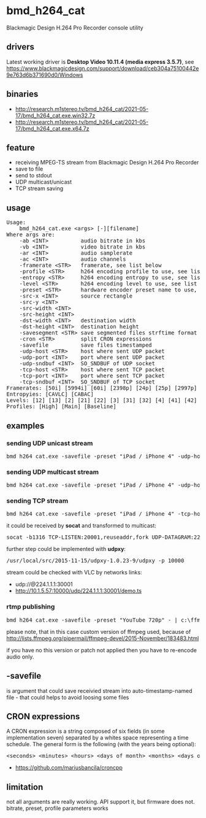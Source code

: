 # bmd_h264_cat
Blackmagic Design H.264 Pro Recorder console utility

## drivers
Latest working driver is **Desktop Video 10.11.4 (media express 3.5.7)**, see  https://www.blackmagicdesign.com/support/download/ceb304a75100442e9e763d6b371690d0/Windows

## binaries
* http://research.m1stereo.tv/bmd_h264_cat/2021-05-17/bmd_h264_cat.exe.win32.7z
* http://research.m1stereo.tv/bmd_h264_cat/2021-05-17/bmd_h264_cat.exe.x64.7z 


## feature
* receiving MPEG-TS stream from Blackmagic Design H.264 Pro Recorder
* save to file
* send to stdout
* UDP multicast/unicast
* TCP stream saving

## usage
<pre>
Usage:
    bmd_h264_cat.exe &lt;args&gt; [-][filename]
Where args are:
    -ab &lt;INT&gt;          audio bitrate in kbs
    -vb &lt;INT&gt;          video bitrate in kbs
    -ar &lt;INT&gt;          audio samplerate
    -ac &lt;INT&gt;          audio channels
    -framerate &lt;STR&gt;   framerate, see list below
    -profile &lt;STR&gt;     h264 encoding profile to use, see list below
    -entropy &lt;STR&gt;     h264 encoding entropy to use, see list below
    -level &lt;STR&gt;       h264 encoding level to use, see list below
    -preset &lt;STR&gt;      hardware encoder preset name to use, see list in logs
    -src-x &lt;INT&gt;       source rectangle
    -src-y &lt;INT&gt;
    -src-width &lt;INT&gt;
    -src-height &lt;INT&gt;
    -dst-width &lt;INT&gt;   destination width
    -dst-height &lt;INT&gt;  destination height
    -savesegment &lt;STR&gt; save segmented files strftime format
    -cron &lt;STR&gt;        split CRON expressions
    -savefile          save files timestamped
    -udp-host &lt;STR&gt;    host where sent UDP packet
    -udp-port &lt;INT&gt;    port where sent UDP packet
    -udp-sndbuf &lt;INT&gt;  SO_SNDBUF of UDP socket
    -tcp-host &lt;STR&gt;    host where sent TCP packet
    -tcp-port &lt;INT&gt;    port where sent TCP packet
    -tcp-sndbuf &lt;INT&gt;  SO_SNDBUF of TCP socket
Framerates: [50i] [5994i] [60i] [2398p] [24p] [25p] [2997p] [30p] [50p] [5994p] [60p]
Entropyies: [CAVLC] [CABAC]
Levels: [12] [13] [2] [21] [22] [3] [31] [32] [4] [41] [42]
Profiles: [High] [Main] [Baseline]
</pre>

## examples

### sending UDP unicast stream
<pre>bmd_h264_cat.exe -savefile -preset "iPad / iPhone 4" -udp-host 10.1.5.65 -udp-port 40001</pre>

### sending UDP multicast stream
<pre>bmd_h264_cat.exe -savefile -preset "iPad / iPhone 4" -udp-host 224.1.1.1 -udp-port 40001</pre>

### sending TCP stream
<pre>bmd_h264_cat.exe -savefile -preset "iPad / iPhone 4" -tcp-host 10.1.5.57 -tcp-port 20001</pre>

it could be received by **socat** and transformed to multicast:
<pre>socat -b1316 TCP-LISTEN:20001,reuseaddr,fork UDP-DATAGRAM:224.1.1.1:30001,ttl=10</pre>

further step could be implemented with **udpxy**:
<pre>/usr/local/src/2015-11-15/udpxy-1.0.23-9/udpxy -p 10000</pre>

stream could be checked with VLC by networks links:
* udp://@224.1.1.1:30001
* http://10.1.5.57:10000/udp/224.1.1.1:30001/demo.ts

### rtmp publishing

<pre>
bmd_h264_cat.exe -savefile -preset "YouTube 720p" - | c:\ffmpeg\bin\ffmpeg_flv_aac_seq_header.exe -f mpegts -i - -acodec copy -vcodec copy -flvflags aac_seq_header_detect -bsf:a aac_adtstoasc -f flv rtmp://a.rtmp.youtube.com/live2/foo-bar-key
</pre>

please note, that in this case custom version of ffmpeg used, because of http://lists.ffmpeg.org/pipermail/ffmpeg-devel/2015-November/183483.html

if you have no this version or patch not applied then you have to re-encode audio only.

## -savefile
is argument that could save receivied stream into auto-timestamp-named file - that could helps to avoid loosing some files

## CRON expressions
A CRON expression is a string composed of six fields (in some implementation seven) separated by a whites space representing a time schedule. The general form is the following (with the years being optional):
<pre>
&lt;seconds&gt; &lt;minutes&gt; &lt;hours&gt; &lt;days of month&gt; &lt;months&gt; &lt;days of week&gt; &lt;years&gt;
</pre>
* https://github.com/mariusbancila/croncpp

## limitation
not all arguments are really working. API support it, but firmware does not. bitrate, preset, profile parameters works
